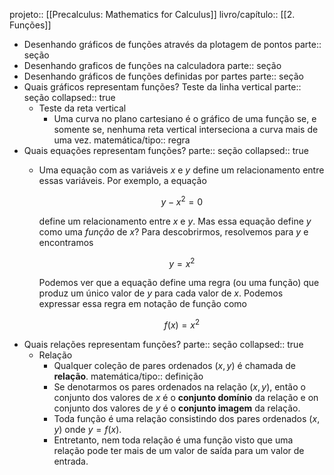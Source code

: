 projeto:: [[Precalculus: Mathematics for Calculus]]
livro/capítulo:: [[2. Funções]]

- Desenhando gráficos de funções através da plotagem de pontos
  parte:: seção
- Desenhando graficos de funções na calculadora
  parte:: seção
- Desenhando gráficos de funções definidas por partes
  parte:: seção
- Quais gráficos representam funções? Teste da linha vertical
  parte:: seção
  collapsed:: true
	- Teste da reta vertical
		- Uma curva no plano cartesiano é o gráfico de uma função se, e somente se, nenhuma reta vertical interseciona a curva mais de uma vez.
		  matemática/tipo:: regra
- Quais equações representam funções?
  parte:: seção
  collapsed:: true
	- Uma equação com as variáveis  $x$ e $y$ define um relacionamento entre essas variáveis. Por exemplo, a equação
	  
	  $$
	  y - x^2 = 0
	  $$
	  
	  define um relacionamento entre $x$ e $y$. Mas essa equação define $y$ como uma *função* de $x$? Para descobrirmos, resolvemos para $y$ e encontramos
	  
	  $$
	  y = x^2
	  $$
	  
	  Podemos ver que a equação define uma regra (ou uma função) que produz um único valor de $y$ para cada valor de $x$. Podemos expressar essa regra em notação de função como
	  
	  $$
	  f(x) = x^2
	  $$
- Quais relações representam funções?
  parte:: seção
  collapsed:: true
	- Relação
		- Qualquer coleção de pares ordenados $(x, y)$ é chamada de **relação**.
		  matemática/tipo:: definição
		- Se denotarmos os pares ordenados na relação $(x, y)$, então o conjunto dos valores de $x$ é o **conjunto domínio** da relação e on conjunto dos valores de $y$ é o **conjunto imagem** da relação.
		- Toda função é uma relação consistindo dos pares ordenados $(x, y)$ onde $y = f(x)$.
		- Entretanto, nem toda relação é uma função visto que uma relação pode ter mais de um valor de saída para um valor de entrada.